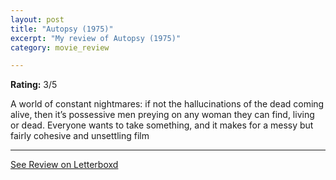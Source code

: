 ```yaml
---
layout: post
title: "Autopsy (1975)"
excerpt: "My review of Autopsy (1975)"
category: movie_review

---
```


**Rating:** 3/5

A world of constant nightmares: if not the hallucinations of the dead coming alive, then it’s possessive men preying on any woman they can find, living or dead. Everyone wants to take something, and it makes for a messy but fairly cohesive and unsettling film

<hr>

[See Review on Letterboxd](https://boxd.it/3OTDyl)
